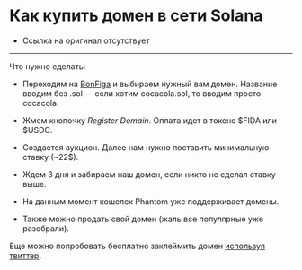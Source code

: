 # Как купить домен в сети Solana
- Ссылка на оригинал отсутствует
---

Что нужно сделать:
- Переходим на [BonFiga](https://naming.bonfida.org/#/auctions) и выбираем нужный вам домен. Название вводим без .sol — если хотим cocacola.sol, то вводим просто cocacola.

- Жмем кнопочку *Register Domain*. Оплата идет в токене $FIDA или $USDC.

- Создается аукцион. Далее нам нужно поставить минимальную ставку (~22$).

- Ждем 3 дня и забираем наш домен, если никто не сделал ставку выше.

- На данным момент кошелек Phantom уже поддерживает домены.

- Также можно продать свой домен (жаль все популярные уже разобрали).

Еще можно попробовать бесплатно заклеймить домен [используя твиттер](https://naming.bonfida.org/#/twitter-registration).